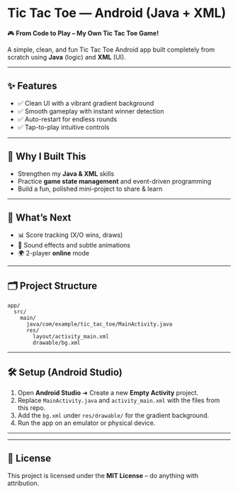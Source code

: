 
# Tic Tac Toe — Android (Java + XML)

🎮 **From Code to Play – My Own Tic Tac Toe Game!**

A simple, clean, and fun Tic Tac Toe Android app built completely from scratch using **Java** (logic) and **XML** (UI).

---

## ✨ Features
- ✅ Clean UI with a vibrant gradient background
- ✅ Smooth gameplay with instant winner detection
- ✅ Auto-restart for endless rounds
- ✅ Tap-to-play intuitive controls

---

## 🧠 Why I Built This
- Strengthen my **Java & XML** skills
- Practice **game state management** and event-driven programming
- Build a fun, polished mini-project to share & learn

---

## 🚀 What’s Next
- 📊 Score tracking (X/O wins, draws)
- 🎵 Sound effects and subtle animations
- 🌍 2-player **online** mode

---

## 🗂️ Project Structure
```
app/
  src/
    main/
      java/com/example/tic_tac_toe/MainActivity.java
      res/
        layout/activity_main.xml
        drawable/bg.xml
```

---

## 🛠️ Setup (Android Studio)
1. Open **Android Studio** ➜ Create a new **Empty Activity** project.
2. Replace `MainActivity.java` and `activity_main.xml` with the files from this repo.
3. Add the `bg.xml` under `res/drawable/` for the gradient background.
4. Run the app on an emulator or physical device.

---
---

## 📜 License
This project is licensed under the **MIT License** – do anything with attribution.
